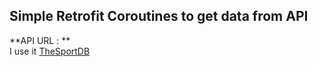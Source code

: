 ##  Simple Retrofit Coroutines to get data from API  
**API URL : **  
I use it [TheSportDB](https://www.thesportsdb.com/api/v1/json/1/all_leagues.php)



